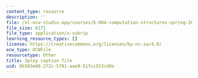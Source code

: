 ```yaml
---
content_type: resource
description: ''
file: /ol-ocw-studio-app/courses/6-004-computation-structures-spring-2017/0b503e082f2c5781aae951fcc553cd9e_nlKV2hX1AZs.vtt
file_size: 6171
file_type: application/x-subrip
learning_resource_types: []
license: https://creativecommons.org/licenses/by-nc-sa/4.0/
ocw_type: OCWFile
resourcetype: Other
title: 3play caption file
uid: 0b503e08-2f2c-5781-aae9-51fcc553cd9e
---
```

